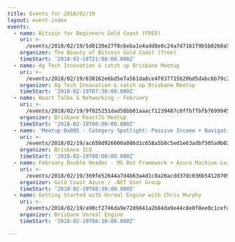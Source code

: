 ```yaml
---
title: Events for 2018/02/19
layout: event-index
events:
  - name: Bitcoin for Beginners Gold Coast (FREE)
    uri: >-
      /events/2018/02/19/5d0130e27f8c6eba1e4add8e8c24a7d7161f9b5b0260a5a2357e90ad8165e6fc
    organizer: The Beauty of Bitcoin Gold Coast (free)
    timeStart: '2018-02-18T21:00:00.000Z'
  - name: Ag Tech Innovation & catch up Brisbane Meetup
    uri: >-
      /events/2018/02/19/638162e6bd5e7a561da8ce4f037715b20bd5dabc6b79c2e3fa94edadcf345a5e
    organizer: Ag Tech Innovation & catch up Brisbane Meetup
    timeStart: '2018-02-19T07:30:00.000Z'
  - name: React Talks & Networking — February
    uri: >-
      /events/2018/02/19/9f025251dad58bb01aaacf1239487c0ffbffbfb769994538e3502eb5a54a1f4f
    organizer: Brisbane ReactJS Meetup
    timeStart: '2018-02-19T08:00:00.000Z'
  - name: 'Meetup 0x005 - Category Spotlight: Passive Income + Navigating EtherDelta'
    uri: >-
      /events/2018/02/19/ac650d926600a086d1c658a5b0c5ed1e63adbf505a9b021b39d6dcda75c6af15
    organizer: Brisbane ICO
    timeStart: '2018-02-19T08:00:00.000Z'
  - name: February Double Header - MS Bot Framework + Azure Machine Learning
    uri: >-
      /events/2018/02/19/369fe52644a7d4b63a4d1c8a26acdd37dc036b541287094282fdc19d5e912b86
    organizer: Gold Coast Azure / .NET User Group
    timeStart: '2018-02-19T08:30:00.000Z'
  - name: Getting Started with Unreal Engine with Chris Murphy
    uri: >-
      /events/2018/02/19/a90cf2746da9e72d9841a2b84da9e44c8e0f8ee0c1cefc089a639f034c008501
    organizer: Brisbane Unreal Engine
    timeStart: '2018-02-19T08:30:00.000Z'

---
```

